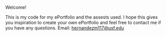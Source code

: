 Welcome!

This is my code for my ePortfolio and the assests used. I hope this gives you inspiration to create your own ePortfolio and feel free to contact me if you have any questions.
Email: hernandezm117@usf.edu
